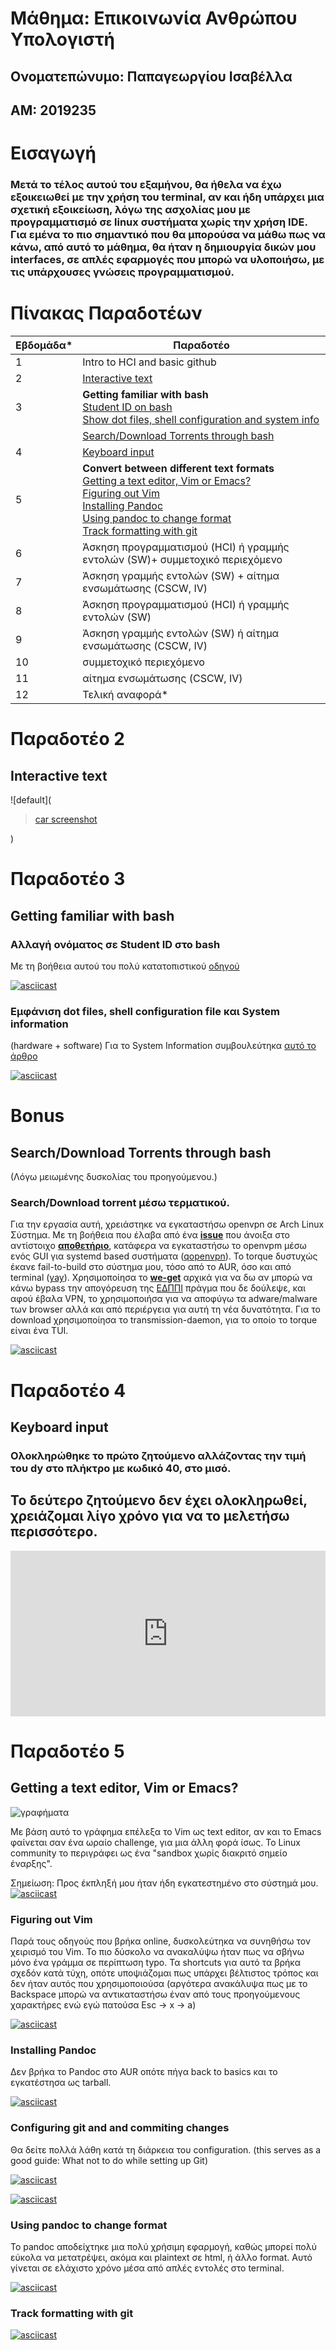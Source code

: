 # **Μάθημα: Επικοινωνία Ανθρώπου Υπολογιστή**

## **Ονοματεπώνυμο: Παπαγεωργίου Ισαβέλλα**
## **ΑΜ: 2019235**


# **Εισαγωγή**
### Μετά το τέλος αυτού του εξαμήνου, θα ήθελα να έχω εξοικειωθεί με την χρήση του terminal, αν και ήδη υπάρχει μια σχετική εξοικείωση, λόγω της ασχολίας μου με προγραμματισμό σε linux συστήματα χωρίς την χρήση IDE. Για εμένα το πιο σημαντικό που θα μπορούσα να μάθω πως να κάνω, από αυτό το μάθημα, θα ήταν η δημιουργία δικών μου interfaces, σε απλές εφαρμογές που μπορώ να υλοποιήσω, με τις υπάρχουσες γνώσεις προγραμματισμού. 

# Πίνακας Παραδοτέων

| Εβδομάδα* | Παραδοτέο |
| --- | --- |
| 1 |Intro to HCI and basic github |
| 2 | [Interactive text](#Παραδοτέο-2) | 
| 3 | **Getting familiar with bash** <br/> [Student ID on bash](https://github.com/IsabellaPap/hci/blob/2019235/2019235/README.md#getting-familiar-with-bash)<br/> [Show dot files, shell configuration and system info](https://github.com/IsabellaPap/hci/blob/2019235/2019235/README.md#%CE%B5%CE%BC%CF%86%CE%AC%CE%BD%CE%B9%CF%83%CE%B7-dot-files-shell-configuration-file-%CE%BA%CE%B1%CE%B9-system-information)|
|   | [Search/Download Torrents through bash](https://github.com/IsabellaPap/hci/blob/2019235/2019235/README.md#searchdownload-torrents-through-bash)|
| 4 | [Keyboard input](#Παραδοτέο-4) |
| 5 | **Convert between different text formats** <br/>[Getting a text editor, Vim or Emacs?](https://github.com/IsabellaPap/hci/blob/2019235/2019235/README.md#getting-a-text-editor-vim-or-emacs)<br/>[Figuring out Vim](https://github.com/IsabellaPap/hci/blob/2019235/2019235/README.md#figuring-out-vim)<br/>[Installing Pandoc](https://github.com/IsabellaPap/hci/blob/2019235/2019235/README.md#installing-pandoc)<br/>[Using pandoc to change format](https://github.com/IsabellaPap/hci/blob/2019235/2019235/README.md#using-pandoc-to-change-format)<br/>[Track formatting with git](https://github.com/IsabellaPap/hci/blob/2019235/2019235/README.md#track-formatting-with-git)|
| 6 | Άσκηση προγραμματισμού (HCI) ή γραμμής εντολών (SW)+ συμμετοχικό περιεχόμενο |
| 7 | Άσκηση γραμμής εντολών (SW) + αίτημα ενσωμάτωσης (CSCW, IV) |
| 8 | Άσκηση προγραμματισμού (HCI) ή γραμμής εντολών (SW) |
| 9 | Άσκηση γραμμής εντολών (SW) ή αίτημα ενσωμάτωσης (CSCW, IV) |
| 10 | συμμετοχικό περιεχόμενο |
| 11 | αίτημα ενσωμάτωσης (CSCW, IV) |
| 12 | Τελική αναφορά* |

# Παραδοτέο 2
## Interactive text
![default](<blockquote class="imgur-embed-pub" lang="en" data-id="a/CIh3eCM"  ><a href="//imgur.com/a/CIh3eCM">car screenshot</a></blockquote><script async src="//s.imgur.com/min/embed.js" charset="utf-8"></script>)
 
# Παραδοτέο 3
## Getting familiar with bash
### Αλλαγή ονόματος σε Student ID στο bash
Με τη βοήθεια αυτού του πολύ κατατοπιστικού [οδηγού](https://phoenixnap.com/kb/change-bash-prompt-linux)

[![asciicast](https://asciinema.org/a/Ta70L3oqMnG3h1dC22qb92CPX.svg)](https://asciinema.org/a/Ta70L3oqMnG3h1dC22qb92CPX)

### Εμφάνιση dot files, shell configuration file και System information 
(hardware + software)
Για το System Information συμβουλεύτηκα [αυτό το άρθρο](https://vitux.com/get-linux-system-and-hardware-details-on-the-command-line/)

[![asciicast](https://asciinema.org/a/mpUVCTOO176TLj2dd1MR8gU0s.svg)](https://asciinema.org/a/mpUVCTOO176TLj2dd1MR8gU0s)

# Bonus
## Search/Download Torrents through bash
(Λόγω μειωμένης δυσκολίας του προηγούμενου.)
### Search/Download torrent μέσω τερματικού.
Για την εργασία αυτή, χρειάστηκε να εγκαταστήσω openvpn σε Arch Linux Σύστημα. Με τη βοήθεια που έλαβα από ένα [**issue**](https://github.com/epidrome/dokey/issues/1#issue-732227411) που άνοιξα στο αντίστοιχο [**αποθετήριο**](https://github.com/epidrome/dokey.git), κατάφερα να εγκαταστήσω το openvpm μέσω ενός GUI για systemd based συστήματα ([qopenvpn](https://github.com/xmikos/qopenvpn)).
Το torque δυστυχώς έκανε fail-to-build στο σύστημα μου, τόσο από το AUR, όσο και από terminal ([yay](https://github.com/Jguer/yay)). Χρησιμοποίησα το [**we-get**](https://ostechnix.com/search-torrents-command-line-linux/) αρχικά για να δω αν μπορώ να κάνω bypass την απογόρευση της [ΕΔΠΠΙ](https://opi.gr/edppi_block/edppi_block.html) πράγμα που δε δούλεψε, και αφού έβαλα VPN, το χρησιμοποιήσα για να αποφύγω τα adware/malware των browser αλλά και από περιέργεια για αυτή τη νέα δυνατότητα. Για το download χρησιμοποίησα το transmission-daemon, για το οποίο το torque είναι ένα TUI.

[![asciicast](https://asciinema.org/a/25xfOzXjVqURCtDU9EpV6ThoH.svg)](https://asciinema.org/a/25xfOzXjVqURCtDU9EpV6ThoH)

# Παραδοτέο 4
## Keyboard input
### Ολοκληρώθηκε το πρώτο ζητούμενο αλλάζοντας την τιμή του dy στο πλήκτρο με κωδικό 40, στο μισό.
## Το δεύτερο ζητούμενο δεν έχει ολοκληρωθεί, χρειάζομαι λίγο χρόνο για να το μελετήσω περισσότερο.

<iframe height="265" style="width: 100%;" scrolling="no" title="html canvas game" src="https://codepen.io/isabellapap/embed/OJXZexE?height=265&theme-id=dark&default-tab=js,result" frameborder="no" loading="lazy" allowtransparency="true" allowfullscreen="true">
  See the Pen <a href='https://codepen.io/isabellapap/pen/OJXZexE'>html canvas game</a> by 2019235
  (<a href='https://codepen.io/isabellapap'>@isabellapap</a>) on <a href='https://codepen.io'>CodePen</a>.
</iframe>

# Παραδοτέο 5

## Getting a text editor, Vim or Emacs?
![γραφήματα](https://www.dropbox.com/s/4fkjf5pm85kkyy4/1-1.jpg?raw=1)

Με βάση αυτό το γράφημα επέλεξα το Vim ως text editor, αν και το Emacs φαίνεται σαν ένα ωραίο challenge, για μια άλλη φορά ίσως. Το Linux community το περιγράφει ως ένα "sandbox χωρίς διακριτό σημείο έναρξης".

Σημείωση: Προς έκπληξή μου ήταν ήδη εγκατεστημένο στο σύστημά μου.
[![asciicast](https://asciinema.org/a/9ieOlRRPqB06Y0NhVLU4IjG2U.svg)](https://asciinema.org/a/9ieOlRRPqB06Y0NhVLU4IjG2U)

### Figuring out Vim
Παρά τους οδηγούς που βρήκα online, δυσκολεύτηκα να συνηθήσω τον χειρισμό του Vim. Το πιο δύσκολο να ανακαλύψω ήταν πως να σβήνω μόνο ένα γράμμα σε περίπτωση typo. Τα shortcuts για αυτό τα βρήκα σχεδόν κατά τύχη, οπότε υποψιάζομαι πως υπάρχει βέλτιστος τρόπος και δεν ήταν αυτός που χρησιμοποιούσα (αργότερα ανακάλυψα πως με το Backspace μπορώ να αντικαταστήσω έναν από τους προηγούμενους χαρακτήρες ενώ εγώ πατούσα Esc -> x -> a)

[![asciicast](https://asciinema.org/a/qAygov6XVFRVWq9a22Hk6pydR.svg)](https://asciinema.org/a/qAygov6XVFRVWq9a22Hk6pydR)

### Installing Pandoc
Δεν βρήκα το Pandoc στο AUR οπότε πήγα back to basics και το εγκατέστησα ως tarball.

[![asciicast](https://asciinema.org/a/0k4y6AVTUqmLp0hRjF6u8Yk1Z.svg)](https://asciinema.org/a/0k4y6AVTUqmLp0hRjF6u8Yk1Z)

### Configuring git and and commiting changes
Θα δείτε πολλά λάθη κατά τη διάρκεια του configuration. (this serves as a good guide: What not to do while setting up Git)

[![asciicast](https://asciinema.org/a/jQbShyhuiYlMqABO03ClAnHrc.svg)](https://asciinema.org/a/jQbShyhuiYlMqABO03ClAnHrc)

[![asciicast](https://asciinema.org/a/cM3nldhKOYHSmduHzXeSpyaLU.svg)](https://asciinema.org/a/cM3nldhKOYHSmduHzXeSpyaLU)

### Using pandoc to change format
Το pandoc αποδείχτηκε μια πολύ χρήσιμη εφαρμογή, καθώς μπορεί πολύ εύκολα να μετατρέψει, ακόμα και plaintext σε html, ή άλλο format. Αυτό γίνεται σε ελάχιστο χρόνο μέσα από απλές εντολές στο terminal.
 
 [![asciicast](https://asciinema.org/a/aEfZbDI3b4jo2N8GoT1NwHZeB.svg)](https://asciinema.org/a/aEfZbDI3b4jo2N8GoT1NwHZeB)
 
 ### Track formatting with git
 
 [![asciicast](https://asciinema.org/a/4y8uLlwlUDMtbqSqjGgwjytaY.svg)](https://asciinema.org/a/4y8uLlwlUDMtbqSqjGgwjytaY)
 

